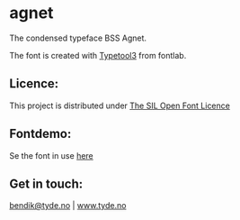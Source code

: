 # agnet
The condensed typeface BSS Agnet.

The font is created with [Typetool3](http://old.fontlab.com/font-editor/typetool/) from fontlab.


## Licence:
This project is distributed under [The SIL Open Font Licence](http://scripts.sil.org/cms/scripts/page.php?site_id=nrsi&id=OFL)

## Fontdemo:
Se the font in use [here](http://www.tyde.no/agnet/)

## Get in touch:
bendik@tyde.no  |  www.tyde.no